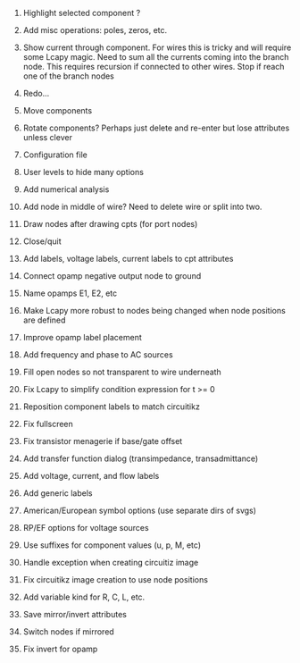 1. Highlight selected component ?

2. Add misc operations: poles, zeros, etc.

3. Show current through component.  For wires this is tricky and will
require some Lcapy magic.  Need to sum all the currents coming into
the branch node.  This requires recursion if connected to other wires.
Stop if reach one of the branch nodes

4. Redo...

5. Move components

6. Rotate components?  Perhaps just delete and re-enter but lose
attributes unless clever

7. Configuration file

8. User levels to hide many options

9. Add numerical analysis

10. Add node in middle of wire?   Need to delete wire or split into two.

11. Draw nodes after drawing cpts (for port nodes)

12. Close/quit

13. Add labels, voltage labels, current labels to cpt attributes

14. Connect opamp negative output node to ground

15. Name opamps E1, E2, etc

17. Make Lcapy more robust to nodes being changed when node positions
    are defined

18. Improve opamp label placement

19. Add frequency and phase to AC sources

20. Fill open nodes so not transparent to wire underneath

21. Fix Lcapy to simplify condition expression for t >= 0

22. Reposition component labels to match circuitikz

23. Fix fullscreen

24. Fix transistor menagerie if base/gate offset

25. Add transfer function dialog (transimpedance, transadmittance)

26. Add voltage, current, and flow labels

27. Add generic labels

28. American/European symbol options (use separate dirs of svgs)

29. RP/EF options for voltage sources

30. Use suffixes for component values (u, p, M, etc)

31. Handle exception when creating circuitiz image

32. Fix circuitikz image creation to use node positions

33. Add variable kind for R, C, L, etc.

34. Save mirror/invert attributes

35. Switch nodes if mirrored

36. Fix invert for opamp
